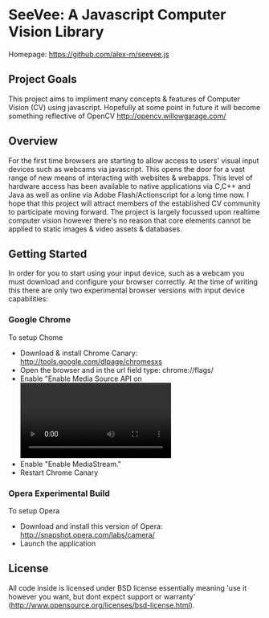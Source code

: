 # SeeVee: A Javascript Computer Vision Library

Homepage: https://github.com/alex-m/seevee.js


## Project Goals
This project aims to impliment many concepts & features of Computer Vision (CV) using javascript. 
Hopefully at some point in future it will become something reflective of OpenCV http://opencv.willowgarage.com/

## Overview
For the first time browsers are starting to allow access to users' visual input devices such as webcams via javascript. This opens the door for a vast range of new means of interacting with websites & webapps.
This level of hardware access has been available to native applications via C,C++ and Java as well as online via Adobe Flash/Actionscript for a long time now. I hope that this project will attract members of the established CV community to participate moving forward.
The project is largely focussed upon realtime computer vision however there's no reason that core elements cannot be applied to static images & video assets & databases.
   
## Getting Started

In order for you to start using your input device, such as a webcam you must download and configure your browser correctly. At the time of writing this there are only two experimental browser versions with input device capabilities:

### Google Chrome 
To setup Chome

* Download & install Chrome Canary: http://tools.google.com/dlpage/chromesxs
* Open the browser and in the url field type: chrome://flags/
* Enable "Enable Media Source API on <video> elements."
* Enable "Enable MediaStream."
* Restart Chrome Canary

### Opera Experimental Build
To setup Opera

* Download and install this version of Opera: http://snapshot.opera.com/labs/camera/
* Launch the application


## License
All code inside is licensed under BSD license essentially meaning 'use it however you want, but dont expect support or warranty' (http://www.opensource.org/licenses/bsd-license.html).